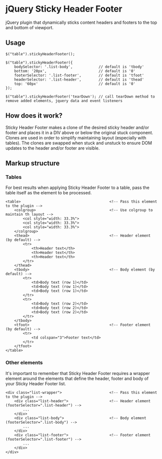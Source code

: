 # jQuery Sticky Header Footer
jQuery plugin that dynamically sticks content headers and footers to the top and bottom of viewport.

## Usage
    $("table").stickyHeaderFooter();

    $("table").stickyHeaderFooter({
        bodySelector: '.list-body',            // default is 'tbody'
        bottom: '20px',                        // default is '0'
        footerSelector: '.list-footer',        // default is 'tfoot'
        headerSelector: '.list-header',        // default is 'thead'
        top: '60px'                            // default is '0'
    });

    $("table").stickyHeaderFooter('tearDown'); // call tearDown method to remove added elements, jquery data and event listeners

## How does it work?
Sticky Header Footer makes a clone of the desired sticky header and/or footer and places it in a DIV above or below the original stuck component. Clones are used in order to simplify maintaining layout (especially with tables). The clones are swapped when stuck and unstuck to ensure DOM updates to the header and/or footer are visible.

## Markup structure
### Tables
For best results when applying Sticky Header Footer to a table, pass the table itself as the element to be processed.

    <table>                                         <!-- Pass this element to the plugin -->
        <colgroup>                                  <!-- Use colgroup to maintain th layout -->
            <col style="width: 33.3%">
            <col style="width: 33.3%">
            <col style="width: 33.3%">
        </colgroup>
        <thead>                                     <!-- Header element (by default) -->
            <tr>
                <th>Header text</th>
                <th>Header text</th>
                <th>Header text</th>
            </tr>
        </thead>
        <tbody>                                     <!-- Body element (by default) -->
            <tr>
                <td>Body text (row 1)</td>
                <td>Body text (row 1)</td>
                <td>Body text (row 1)</td>
            </tr>
            <tr>
                <td>Body text (row 2)</td>
                <td>Body text (row 2)</td>
                <td>Body text (row 2)</td>
            </tr>
        </tbody>
        <tfoot>                                     <!-- Footer element (by default) -->
            <tr>
                <td colspan="3">Footer text</td>
            </tr>
        </tfoot>
    </table>

### Other elements
It's important to remember that Sticky Header Footer requires a wrapper element around the elements that define the header, footer and body of your Sticky Header Footer list.

    <div class="list-wrapper">                      <!-- Pass this element to the plugin -->
        <div class="list-header">                   <!-- Header element (footerSelector=".list-header") -->
            ...
        </div>
        <div class="list-body">                     <!-- Body element (footerSelector=".list-body") -->
            ...
        </div>
        <div class="list-footer">                   <!-- Footer element (footerSelector=".list-footer") -->
            ...
        </div>
    </div>
